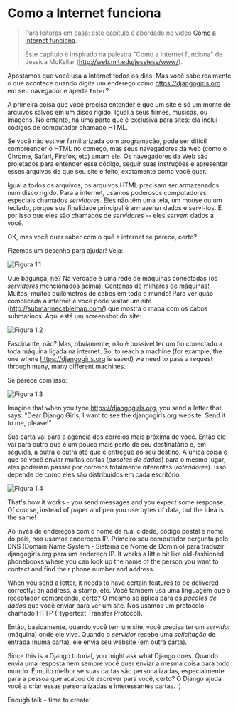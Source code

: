 # Como a Internet funciona

> Para leitoras em casa: este capítulo é abordado no vídeo [Como a Internet funciona](https://www.youtube.com/watch?v=oM9yAA09wdc).
> 
> Este capítulo é inspirado na palestra "Como a Internet funciona" de Jessica McKellar (http://web.mit.edu/jesstess/www/).

Apostamos que você usa a Internet todos os dias. Mas você sabe realmente o que acontece quando digita um endereço como https://djangogirls.org em seu navegador e aperta `Enter`?

A primeira coisa que você precisa entender é que um site é só um monte de arquivos salvos em um disco rígido. Igual a seus filmes, músicas, ou imagens. No entanto, há uma parte que é exclusiva para sites: ela inclui códigos de computador chamado HTML.

Se você não estiver familiarizada com programação, pode ser difícil compreender o HTML no começo, mas seus navegadores da web (como o Chrome, Safari, Firefox, etc) amam ele. Os navegadores da Web são projetados para entender esse código, seguir suas instruções e apresentar esses arquivos de que seu site é feito, exatamente como você quer.

Igual a todos os arquivos, os arquivos HTML precisam ser armazenados num disco rígido. Para a internet, usamos poderosos computadores especiais chamados *servidores*. Eles não têm uma tela, um mouse ou um teclado, porque sua finalidade principal é armazenar dados e servi-los. É por isso que eles são chamados de *servidores* -- eles *servem* dados a você.

OK, mas você quer saber com o quê a internet se parece, certo?

Fizemos um desenho para ajudar! Veja:

![Figura 1.1](images/internet_1.png)

Que bagunça, né? Na verdade é uma rede de máquinas conectadas (os *servidores* mencionados acima). Centenas de milhares de máquinas! Muitos, muitos quilômetros de cabos em todo o mundo! Para ver quão complicada a internet é você pode visitar um site (http://submarinecablemap.com/) que mostra o mapa com os cabos submarinos. Aqui está um screenshot do site:

![Figura 1.2](images/internet_3.png)

Fascinante, não? Mas, obviamente, não é possível ter um fio conectado a toda máquina ligada na internet. So, to reach a machine (for example, the one where https://djangogirls.org is saved) we need to pass a request through many, many different machines.

Se parece com isso:

![Figura 1.3](images/internet_2.png)

Imagine that when you type https://djangogirls.org, you send a letter that says: "Dear Django Girls, I want to see the djangogirls.org website. Send it to me, please!"

Sua carta vai para a agência dos correios mais próxima de você. Então ele vai para outro que é um pouco mais perto de seu destinatário e, em seguida, a outra e outra até que é entregue ao seu destino. A única coisa é que se você enviar muitas cartas (*pacotes de dados*) para o mesmo lugar, eles poderiam passar por correios totalmente diferentes (*roteadores*). Isso depende de como eles são distribuídos em cada escritório.

![Figura 1.4](images/internet_4.png)

That's how it works - you send messages and you expect some response. Of course, instead of paper and pen you use bytes of data, but the idea is the same!

Ao invés de endereços com o nome da rua, cidade, código postal e nome do país, nós usamos endereços IP. Primeiro seu computador pergunta pelo DNS (Domain Name System - Sistema de Nome de Domínio) para traduzir djangogirls.org para um endereço IP. It works a little bit like old-fashioned phonebooks where you can look up the name of the person you want to contact and find their phone number and address.

When you send a letter, it needs to have certain features to be delivered correctly: an address, a stamp, etc. Você também usa uma linguagem que o receptador compreende, certo? O mesmo se aplica para os *pacotes de dados* que você enviar para ver um site. Nós usamos um protocolo chamado HTTP (Hypertext Transfer Protocol).

Então, basicamente, quando você tem um site, você precisa ter um *servidor* (máquina) onde ele vive. Quando o *servidor* recebe uma *solicitação* de entrada (numa carta), ele envia seu website (em outra carta).

Since this is a Django tutorial, you might ask what Django does. Quando envia uma resposta nem sempre você quer enviar a mesma coisa para todo mundo. É muito melhor se suas cartas são personalizadas, especialmente para a pessoa que acabou de escrever para você, certo? O Django ajuda você a criar essas personalizadas e interessantes cartas. :)

Enough talk – time to create!